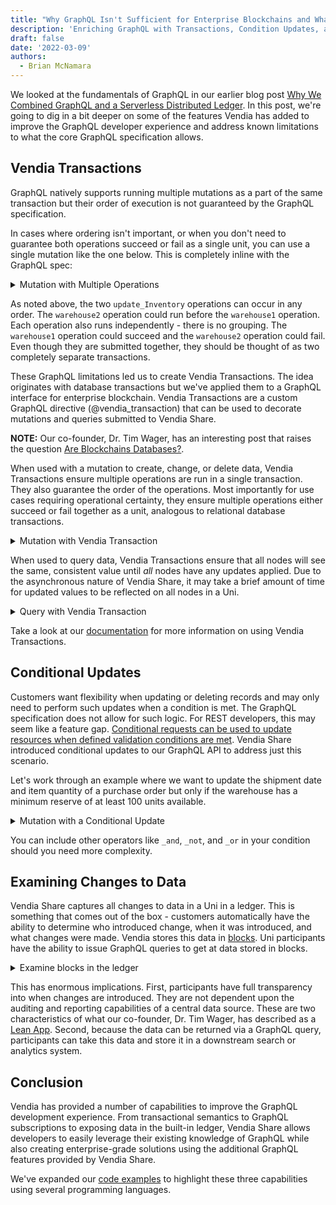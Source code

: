 ```yaml
---
title: "Why GraphQL Isn't Sufficient for Enterprise Blockchains and What We Did About It"
description: 'Enriching GraphQL with Transactions, Condition Updates, and Ledgering'
draft: false
date: '2022-03-09'
authors:
  - Brian McNamara
---
```



We looked at the fundamentals of GraphQL in our earlier blog post [Why We Combined GraphQL and a Serverless Distributed Ledger](https://www.vendia.net/blog/why-we-combined-graphql-and-a-serverless-distributed-ledger). In this post, we're going to dig in a bit deeper on some of the features Vendia has added to improve the GraphQL developer experience and address known limitations to what the core GraphQL specification allows.

## Vendia Transactions

GraphQL natively supports running multiple mutations as a part of the same transaction but their order of execution is not guaranteed by the GraphQL specification.

In cases where ordering isn't important, or when you don't need to guarantee both operations succeed or fail as a single unit, you can use a single mutation like the one below.  This is completely inline with the GraphQL spec:

<details>
<summary>Mutation with Multiple Operations</summary>

```graphql
mutation m {
  warehouse1: update_Inventory(id: "017d92a7-0ab5-5513-fac1-c50be330f057", input: {quantityWarehouse1: 90, lastUpdated: "2021-12-06T18:30:00Z"} syncMode: NODE_LEDGERED) {
    transaction {
      transactionId
    }
  }
  warehouse2: update_Inventory(id: "017d92a7-0ab5-5513-fac1-c50be330f057", input: {quantityWarehouse2: 10, lastUpdated: "2021-12-06T18:30:00Z"} syncMode: NODE_LEDGERED) {
   transaction {
      transactionId
    }
  }
}
```
</details>

As noted above, the two `update_Inventory` operations can occur in any order. The `warehouse2` operation could run before the `warehouse1` operation. Each operation also runs independently - there is no grouping. The `warehouse1` operation could succeed and the `warehouse2` operation could fail. Even though they are submitted together, they should be thought of as two completely separate transactions.

These GraphQL limitations led us to create Vendia Transactions. The idea originates with database transactions but we've applied them to a GraphQL interface for enterprise blockchain. Vendia Transactions are a custom GraphQL directive (@vendia_transaction) that can be used to decorate mutations and queries submitted to Vendia Share.

**NOTE:** Our co-founder, Dr. Tim Wager, has an interesting post that raises the question [Are Blockchains Databases?](https://thenewstack.io/are-blockchains-databases/).

When used with a mutation to create, change, or delete data, Vendia Transactions ensure multiple operations are run in a single transaction. They also guarantee the order of the operations. Most importantly for use cases requiring operational certainty, they ensure multiple operations either succeed or fail together as a unit, analogous to relational database transactions.

<details>
<summary>Mutation with Vendia Transaction</summary>

```graphql
mutation m @vendia_transaction {
  warehouse1: update_Inventory(id: "017d92a7-0ab5-5513-fac1-c50be330f057", input: {quantityWarehouse1: 90, lastUpdated: "2021-12-06T18:30:00Z"} syncMode: NODE_LEDGERED) {
    transaction {
      transactionId
    }
  }
  warehouse2: update_Inventory(id: "017d92a7-0ab5-5513-fac1-c50be330f057", input: {quantityWarehouse2: 10, lastUpdated: "2021-12-06T18:30:00Z"} syncMode: NODE_LEDGERED) {
    transaction {
      transactionId
    }
  }
}
```
</details>

When used to query data, Vendia Transactions ensure that all nodes will see the same, consistent value until *all* nodes have any updates applied. Due to the asynchronous nature of Vendia Share, it may take a brief amount of time for updated values to be reflected on all nodes in a Uni.

<details>
<summary>Query with Vendia Transaction</summary>

```graphql
query q @vendia_transaction {
  get_Inventory(id: "017d92a7-0ab5-5513-fac1-c50be330f057") {
    _id
    itemName
    itemNumber
    quantityWarehouse1
    quantityWarehouse2
  }
}
```
</details>

Take a look at our [documentation](https://www.vendia.net/docs/share/vendia-transaction) for more information on using Vendia Transactions.

## Conditional Updates

Customers want flexibility when updating or deleting records and may only need to perform such updates when a condition is met. The GraphQL specification does not allow for such logic. For REST developers, this may seem like a feature gap. [Conditional requests can be used to update resources when defined validation conditions are met](https://developer.mozilla.org/en-US/docs/Web/HTTP/Conditional_requests). Vendia Share introduced conditional updates to our GraphQL API to address just this scenario.

Let's work through an example where we want to update the shipment date and item quantity of a purchase order but only if the warehouse has a minimum reserve of at least 100 units available.

<details>
<summary>Mutation with a Conditional Update</summary>

```graphql
mutation m {
  update_PurchaseOrder(id: "017d92a7-0ab5-5513-fac1-c50be330f092", input: {shipmentDate: "2021-02-16T09:00:00Z", quantity: 10}, condition: {warehouseQuantity: {gte: 100}} syncMode: NODE_LEDGERED) {
    transaction {
      transactionId
    }
  }
}
```
</details>

You can include other operators like `_and`, `_not`,  and `_or` in your condition should you need more complexity.

## Examining Changes to Data

Vendia Share captures all changes to data in a Uni in a ledger. This is something that comes out of the box - customers automatically have the ability to determine who introduced change, when it was introduced, and what changes were made. Vendia stores this data in [blocks](https://www.vendia.net/docs/share/terms-and-definitions#block). Uni participants have the ability to issue GraphQL queries to get at data stored in blocks.

<details>
<summary>Examine blocks in the ledger</summary>

```graphql
query blocksQuery {
  listVendia_BlockItems {
    Vendia_BlockItems {
      blockId
      blockHash
      previousBlockId
      commitTime
      transactions {
        _id
        _owner
        mutations
      }
    }
  }
}
```

</details>

This has enormous implications. First, participants have full transparency into when changes are introduced. They are not dependent upon the auditing and reporting capabilities of a central data source. These are two characteristics of what our co-founder, Dr. Tim Wager, has described as a [Lean App](https://www.vendia.net/blog/lean-app-part-3#what-makes-an-app-lean). Second, because the data can be returned via a GraphQL query, participants can take this data and store it in a downstream search or analytics system.

## Conclusion

Vendia has provided a number of capabilities to improve the GraphQL development experience. From transactional semantics to GraphQL subscriptions to exposing data in the built-in ledger, Vendia Share allows developers to easily leverage their existing knowledge of GraphQL while also creating enterprise-grade solutions using the additional GraphQL features provided by Vendia Share. 

We've expanded our [code examples](https://github.com/vendia/examples/tree/main/features/share/graphql/graphql-enhancements) to highlight these three capabilities using several programming languages.
